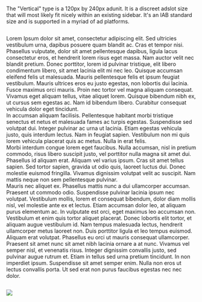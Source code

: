 <!-- Cheap Vertical Space -->
<div class="white-bg" style="height:2em;">
</div>
<!-- End of Cheap Vertical Space -->
<div class="row">
    <div class="col-md-8 offset-md-2 text-centered">
        <span class="headliner-text-bold">The "Vertical"</span> <span class="headliner-text">type is a 120px by 240px adunit. It is a discreet adslot size that will most likely fit nicely within an existing sidebar.  It's an IAB standard size and is supported in a myriad of ad platforms.</span>
    </div>
</div>
<!-- Cheap Vertical Space -->
<div class="white-bg" style="height:2em;">
</div>
<!-- End of Cheap Vertical Space -->
<div class="row">
    <div class="col-md-2 fit-width">
        <center>
            <div class='goodloopad' data-format='vertical-banner' data-mobile-format='vertical-banner'></div>
                <script src='//as.good-loop.com/unit.js' async></script>
        </center>
    </div>
    <div class="col-md-7 fit-width">
        <span class="article-header">Lorem Ipsum</span>
        <span class="article-body">
                 dolor sit amet, consectetur adipiscing elit. Sed ultricies vestibulum urna, dapibus posuere quam blandit ac. Cras et tempor nisi. Phasellus vulputate, dolor sit amet pellentesque dapibus, ligula lacus consectetur eros, et hendrerit lorem risus eget massa. Nam auctor velit nec blandit pretium. Donec porttitor, lorem id pulvinar tristique, elit libero condimentum libero, sit amet lacinia elit mi nec leo. Quisque accumsan eleifend felis ut malesuada. Mauris pellentesque felis et ipsum feugiat vestibulum. Mauris ultrices eros eu justo egestas, non lobortis dui lacinia. Fusce maximus orci mauris. Proin nec tortor vel magna aliquam consequat. Vivamus eget aliquam tellus, vitae aliquet lorem. Quisque bibendum nibh ex, ut cursus sem egestas ac. Nam id bibendum libero. Curabitur consequat vehicula dolor eget tincidunt.
                <br />
                In accumsan aliquam facilisis. Pellentesque habitant morbi tristique senectus et netus et malesuada fames ac turpis egestas. Suspendisse sed volutpat dui. Integer pulvinar ac urna ut lacinia. Etiam egestas vehicula justo, quis interdum lectus. Nam in feugiat sapien. Vestibulum non mi quis lorem vehicula placerat quis ac metus. Nulla in erat felis.
                <br />        
                Morbi interdum congue lorem eget faucibus. Nulla accumsan, nisl in pretium commodo, risus libero suscipit justo, vel porttitor nulla magna sit amet dui. Phasellus id aliquam erat. Aliquam vel varius ipsum. Cras sit amet tellus sapien. Sed tortor sapien, gravida ut odio quis, laoreet luctus dui. Donec molestie euismod fringilla. Vivamus dignissim volutpat velit ac suscipit. Nam mattis neque non sem pellentesque pulvinar.
                <br />        
                Mauris nec aliquet ex. Phasellus mattis nunc a dui ullamcorper accumsan. Praesent ut commodo odio. Suspendisse pulvinar lacinia ipsum nec volutpat. Vestibulum mollis, lorem et consequat bibendum, dolor diam mollis nisl, vel molestie ante ex et lectus. Etiam accumsan dolor leo, at aliquam purus elementum ac. In vulputate est orci, eget maximus leo accumsan non.
                <br />        
                Vestibulum et enim quis tortor aliquet placerat. Donec lobortis elit tortor, et aliquam augue vestibulum id. Nam tempus malesuada lectus, hendrerit ullamcorper metus laoreet non. Duis porttitor ligula et leo tempus euismod. Aliquam erat volutpat. Phasellus eu orci ut mauris consequat ullamcorper. Praesent sit amet nunc sit amet nibh lacinia ornare a at nunc. Vivamus vel semper nisl, et venenatis risus. Integer dignissim convallis justo, sed pulvinar augue rutrum et. Etiam in tellus sed urna pretium tincidunt. In non imperdiet ipsum. Suspendisse sit amet semper enim. Nulla non eros ut lectus convallis porta. Ut sed erat non purus faucibus egestas nec nec dolor.
        </span>
    </div>
    <div class="col-md-2 fit-width">
        <div class="col-md-12 fit-width">
            <!-- Cheap Vertical Space -->
            <div class="white-bg" style="height:2em;">
            </div>
            <!-- End of Cheap Vertical Space -->
            <div class="col-md-12 fit-width">
            <img class="fit-width" src="img/train.jpg">
        </div>
    </div>    
</div>